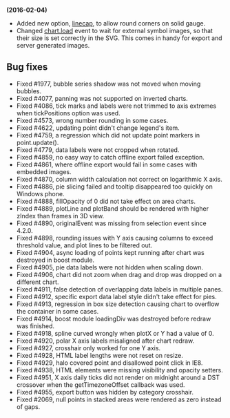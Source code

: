 **(2016-02-04)**
        
- Added new option, [linecap](http://api.highcharts.com#plotOptions.solidgauge.linecap), to allow round corners on solid gauge.
- Changed [chart.load](http://api.highcharts.com#chart.events.load) event to wait for external symbol images, so that their size is set correctly in the SVG. This comes in handy for export and server generated images.

## Bug fixes 
- Fixed #1977, bubble series shadow was not moved when moving bubbles.
- Fixed #4077, panning was not supported on inverted charts.
- Fixed #4086, tick marks and labels were not trimmed to axis extremes when tickPositions option was used.
- Fixed #4573, wrong number rounding in some cases.
- Fixed #4622, updating point didn't change legend's item.
- Fixed #4759, a regression which did not update point markers in point.update().
- Fixed #4779, data labels were not cropped when rotated.
- Fixed #4859, no easy way to catch offline export failed exception.
- Fixed #4861, where offline export would fail in some cases with embedded images.
- Fixed #4870, column width calculation not correct on logarithmic X axis.
- Fixed #4886, pie slicing failed and tooltip disappeared too quickly on Windows phone.
- Fixed #4888, fillOpacity of 0 did not take effect on area charts.
- Fixed #4889, plotLine and plotBand should be rendered with higher zIndex than frames in 3D view.
- Fixed #4890, originalEvent was missing from selection event since 4.2.0.
- Fixed #4898, rounding issues with Y axis causing columns to exceed threshold value, and plot lines to be filtered out.
- Fixed #4904, async loading of points kept running after chart was destroyed in boost module.
- Fixed #4905, pie data labels were not hidden when scaling down.
- Fixed #4906, chart did not zoom when drag and drop was dropped on a different chart.
- Fixed #4911, false detection of overlapping data labels in multiple panes.
- Fixed #4912, specific export data label style didn't take effect for pies.
- Fixed #4913, regression in box size detection causing chart to overflow the container in some cases.
- Fixed #4914, boost module loadingDiv was destroyed before redraw was finished.
- Fixed #4918, spline curved wrongly when plotX or Y had a value of 0.
- Fixed #4920, polar X axis labels misaligned after chart redraw.
- Fixed #4927, crosshair only worked for one Y axis.
- Fixed #4928, HTML label lengths were not reset on resize.
- Fixed #4929, halo covered point and disallowed point click in IE8.
- Fixed #4938, HTML elements were missing visibility and opacity setters.
- Fixed #4951, X axis daily ticks did not render on midnight around a DST crossover when the getTimezoneOffset callback was used.
- Fixed #4955, export button was hidden by category crosshair.
- Fixed #2069, null points in stacked areas were rendered as zero instead of gaps.